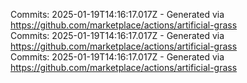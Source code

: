 Commits: 2025-01-19T14:16:17.017Z - Generated via https://github.com/marketplace/actions/artificial-grass
<br>
Commits: 2025-01-19T14:16:17.017Z - Generated via https://github.com/marketplace/actions/artificial-grass
<br>
Commits: 2025-01-19T14:16:17.017Z - Generated via https://github.com/marketplace/actions/artificial-grass
<br>
